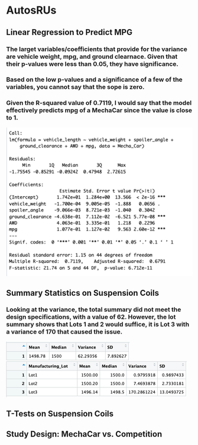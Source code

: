 # AutosRUs

## Linear Regression to Predict MPG

### The larget variables/coefficients that provide for the variance are vehicle weight, mpg, and ground clearnace. Given that their p-values were less than 0.05, they have significance.

### Based on the low p-values and a significance of a few of the variables, you cannot say that the sope is zero.

### Given the R-squared value of 0.7119, I would say that the model effectively predicts mpg of a MechaCar since the value is close to 1.
![Linear Regression to Predict MPG](https://github.com/Ctblossey/MechaCar_Statistical_Analysis/blob/main/Images/Linear%20Regression%20to%20Predict%20MPG.png)

## Summary Statistics on Suspension Coils

### Looking at the variance, the total summary did not meet the design specifications, with a value of 62. However, the lot summary shows that Lots 1 and 2 would suffice, it is Lot 3 with a variance of 170 that caused the issue.

![Total Summary](https://github.com/Ctblossey/MechaCar_Statistical_Analysis/blob/main/Images/Total_Summary.png)
![Lot Summary](https://github.com/Ctblossey/MechaCar_Statistical_Analysis/blob/main/Images/Lot_Summary.png)

## T-Tests on Suspension Coils

## Study Design: MechaCar vs. Competition